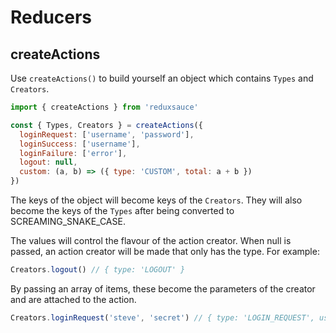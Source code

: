 
# Reducers
## createActions

Use `createActions()` to build yourself an object which contains `Types` and `Creators`.

```js
import { createActions } from 'reduxsauce'

const { Types, Creators } = createActions({
  loginRequest: ['username', 'password'],
  loginSuccess: ['username'],
  loginFailure: ['error'],
  logout: null,
  custom: (a, b) => ({ type: 'CUSTOM', total: a + b })
})
```

The keys of the object will become keys of the `Creators`.  They will also become the keys of the `Types` after being converted to SCREAMING_SNAKE_CASE.

The values will control the flavour of the action creator.  When null is passed, an action creator will be made that only has the type.  For example:

```js
Creators.logout() // { type: 'LOGOUT' }
```

By passing an array of items, these become the parameters of the creator and are attached to the action.

```js
Creators.loginRequest('steve', 'secret') // { type: 'LOGIN_REQUEST', username: 'steve', password: 'secret' }
```
